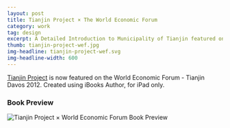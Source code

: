 ```yaml
---
layout: post
title: Tianjin Project × The World Economic Forum
category: work
tag: design
excerpt: A Detailed Introduction to Municipality of Tianjin featured on the World Economic Forum
thumb: tianjin-project-wef.jpg
img-headline: tianjin-project-wef.svg
img-headline-width: 600
---
```


<div class=txt>
<p><a href="{% post_url /work/2012-06-11-tianjin-project %}/">Tianjin Project</a> is now featured on the World Economic Forum - Tianjin Davos 2012. Created using iBooks Author, for iPad only.</p>
</div>

<div class=txt>
  <h3>Book Preview</h3>
</div>
<p><img src="{{ site.file }}/tianjin-project-wef-preview-merged.jpg" alt="Tianjin Project &times; World Economic Forum Book Preview"></p>